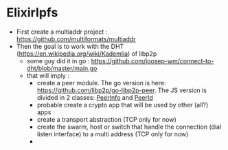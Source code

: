 # ElixirIpfs


- First create a multiaddr project : https://github.com/multiformats/multiaddr
- Then the goal is to work with the DHT (https://en.wikipedia.org/wiki/Kademlia) of libp2p
  - some guy did it in go : https://github.com/joosep-wm/connect-to-dht/blob/master/main.go
  - that will imply :
    - create a peer module. The go version is here: https://github.com/libp2p/go-libp2p-peer. The JS version is divided in 2 classes: [PeerInfo](https://github.com/libp2p/js-peer-info) and [PeerId](https://github.com/libp2p/js-peer-id)
    - probable create a crypto app that will be used by other (all?) apps
    - create a transport abstraction (TCP only for now)
    - create the swarm, host or switch that handle the connection (dial listen interface) to a multi address (TCP only for now)
    -


